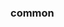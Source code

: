 <!-- Space: Projects -->
<!-- Parent: DockerActiveMQ -->
<!-- Title: Examples DockerActiveMQ -->

<!-- Label: Examples -->
<!-- Include: ./../disclaimer.md -->
<!-- Include: ac:toc -->

### common

